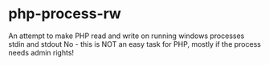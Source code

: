 # php-process-rw
An attempt to make PHP read and write on running windows processes stdin and stdout
No - this is NOT an easy task for PHP, mostly if the process needs admin rights!
